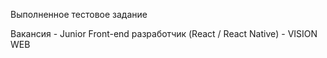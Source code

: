 Выполненное тестовое задание

Вакансия - Junior Front-end разработчик (React / React Native) - VISION WEB
